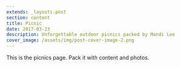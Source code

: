 ```yaml
---
extends: _layouts.post
section: content
title: Picnic
date: 2017-03-23
description: Unforgettable outdoor picnics packed by Mandi Lee
cover_image: /assets/img/post-cover-image-2.png
---
```


This is the picnics page. Pack it with content and photos.